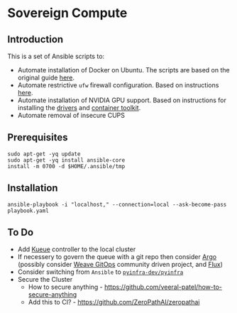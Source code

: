 # Sovereign Compute

## Introduction

This is a set of Ansible scripts to:

- Automate installation of Docker on Ubuntu. The scripts are based on the original guide [here](https://docs.docker.com/engine/install/ubuntu/).
- Automate restrictive `ufw` firewall configuration. Based on instructions [here](https://www.digitalocean.com/community/tutorials/how-to-setup-a-firewall-with-ufw-on-an-ubuntu-and-debian-cloud-server).
- Automate installation of NVIDIA GPU support. Based on instructions for installing the [drivers](https://docs.nvidia.com/datacenter/tesla/driver-installation-guide/index.html#ubuntu-installation) and [container  toolkit](https://docs.nvidia.com/datacenter/cloud-native/container-toolkit/latest/install-guide.html#installing-with-apt).
- Automate removal of insecure CUPS

## Prerequisites

```shell
sudo apt-get -yq update
sudo apt-get -yq install ansible-core
install -m 0700 -d $HOME/.ansible/tmp
```

## Installation

```shell
ansible-playbook -i "localhost," --connection=local --ask-become-pass playbook.yaml
```

## To Do

- Add [Kueue](https://github.com/kubernetes-sigs/kueue) controller to the local cluster
- If necessery to govern the queue with a git repo then consider [Argo](https://github.com/argoproj) (possibly consider [Weave GitOps](https://github.com/weaveworks/weave-gitops) community driven project, and [Flux](https://github.com/fluxcd/flux2))
- Consider switching from `Ansible` to [`pyinfra-dev/pyinfra`](https://github.com/pyinfra-dev/pyinfra)
- Secure the Cluster
  - How to secure anything - https://github.com/veeral-patel/how-to-secure-anything
  - Add this to CI? - https://github.com/ZeroPathAI/zeropathai
